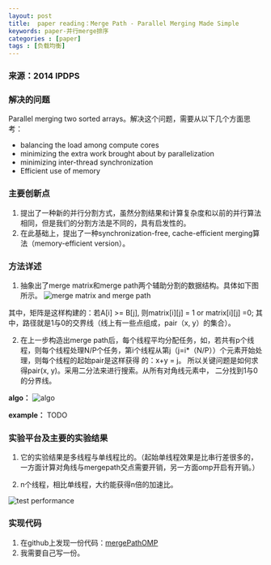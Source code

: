 ```yaml
---
layout: post
title:  paper reading：Merge Path - Parallel Merging Made Simple
keywords: paper-并行merge排序
categories : [paper]
tags : [负载均衡]
---
```


### 来源：2014 IPDPS

### 解决的问题

Parallel merging two sorted arrays。解决这个问题，需要从以下几个方面思考：

- balancing the load among compute
cores
- minimizing the extra work brought about by
parallelization
- minimizing inter-thread synchronization
- Efficient use of memory


### 主要创新点

 1. 提出了一种新的并行分割方式，虽然分割结果和计算复杂度和以前的并行算法相同，但是我们的分割方法是不同的，具有启发性的。
 2. 在此基础上，提出了一种synchronization-free, cache-efficient merging算法（memory-efficient version）。

### 方法详述

 1. 抽象出了merge matrix和merge path两个辅助分割的数据结构。具体如下图所示。
 ![merge matrix and merge path](http://img.blog.csdn.net/20170303163626353?watermark/2/text/aHR0cDovL2Jsb2cuY3Nkbi5uZXQvdTAxMDQ1ODg2Mw==/font/5a6L5L2T/fontsize/400/fill/I0JBQkFCMA==/dissolve/70/gravity/SouthEast)
 
 其中，矩阵是这样构建的：若A[i] >= B[j], 则matrix[i][j] = 1  or matrix[i][j] =0;
 其中，路径就是1与0的交界线（线上有一些点组成，pair（x, y）的集合）。
 
2.  在上一步构造出merge path后，每个线程平均分配任务，如，若共有p个线程，则每个线程处理N/P个任务，第i个线程从第j（j=i*（N/P））个元素开始处理，则每个线程的起始pair是这样获得
的：x+y = j。 所以关键问题是如何求得pair(x, y)。采用二分法来进行搜索。从所有对角线元素中，
二分找到1与0的分界线。

 **algo：**
 ![algo](http://img.blog.csdn.net/20170303163641806?watermark/2/text/aHR0cDovL2Jsb2cuY3Nkbi5uZXQvdTAxMDQ1ODg2Mw==/font/5a6L5L2T/fontsize/400/fill/I0JBQkFCMA==/dissolve/70/gravity/SouthEast)
 
 **example：**
 TODO

### 实验平台及主要的实验结果
 1. 它的实验结果是多线程与单线程比的。（起始单线程效果是比串行差很多的，一方面计算对角线与mergepath交点需要开销，另一方面omp开启有开销。）

 2. n个线程，相比单线程，大约能获得n倍的加速比。 
  
![test performance](http://img.blog.csdn.net/20170303164814088?watermark/2/text/aHR0cDovL2Jsb2cuY3Nkbi5uZXQvdTAxMDQ1ODg2Mw==/font/5a6L5L2T/fontsize/400/fill/I0JBQkFCMA==/dissolve/70/gravity/SouthEast)

### 实现代码
1. 在github上发现一份代码：[mergePathOMP](https://github.com/ogreen/MergePathOMP)
2. 我需要自己写一份。